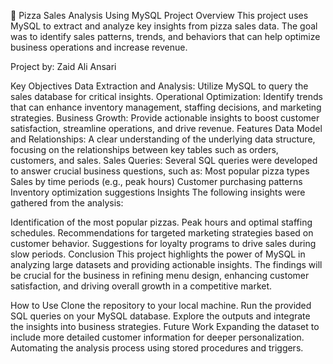 🍕 Pizza Sales Analysis Using MySQL
Project Overview
This project uses MySQL to extract and analyze key insights from pizza sales data. The goal was to identify sales patterns, trends, and behaviors that can help optimize business operations and increase revenue.

Project by: Zaid Ali Ansari

Key Objectives
Data Extraction and Analysis: Utilize MySQL to query the sales database for critical insights.
Operational Optimization: Identify trends that can enhance inventory management, staffing decisions, and marketing strategies.
Business Growth: Provide actionable insights to boost customer satisfaction, streamline operations, and drive revenue.
Features
Data Model and Relationships: A clear understanding of the underlying data structure, focusing on the relationships between key tables such as orders, customers, and sales.
Sales Queries: Several SQL queries were developed to answer crucial business questions, such as:
Most popular pizza types
Sales by time periods (e.g., peak hours)
Customer purchasing patterns
Inventory optimization suggestions
Insights
The following insights were gathered from the analysis:

Identification of the most popular pizzas.
Peak hours and optimal staffing schedules.
Recommendations for targeted marketing strategies based on customer behavior.
Suggestions for loyalty programs to drive sales during slow periods.
Conclusion
This project highlights the power of MySQL in analyzing large datasets and providing actionable insights. The findings will be crucial for the business in refining menu design, enhancing customer satisfaction, and driving overall growth in a competitive market.

How to Use
Clone the repository to your local machine.
Run the provided SQL queries on your MySQL database.
Explore the outputs and integrate the insights into business strategies.
Future Work
Expanding the dataset to include more detailed customer information for deeper personalization.
Automating the analysis process using stored procedures and triggers.
